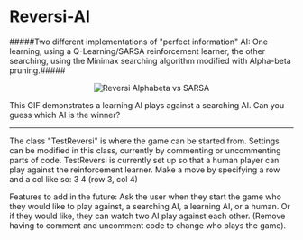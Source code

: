 # Reversi-AI

#####Two different implementations of "perfect information" AI: One learning, using a Q-Learning/SARSA reinforcement learner, the other searching, using the Minimax searching algorithm modified with Alpha-beta pruning.#####

<p align="center">
  <img src="https://static1.squarespace.com/static/568df01e69a91a35061d8ba9/t/56d36bb7a3360c0b24e36575/1456696505695/?format=1500w"   alt="Reversi Alphabeta vs SARSA"/>
</p>
This GIF demonstrates a learning AI plays against a searching AI. Can you guess which AI is the winner?

***


The class "TestReversi" is where the game can be started from. Settings can be modified in this class, currently by commenting or uncommenting parts of code.
TestReversi is currently set up so that a human player can play against the reinforcement learner.
Make a move by specifying a row and a col like so: 3 4 (row 3, col 4)

Features to add in the future: Ask the user when they start the game who they would like to play against, a searching AI, a learning AI, or a human.
Or if they would like, they can watch two AI play against each other. (Remove having to comment and uncomment code to change who plays the game).
